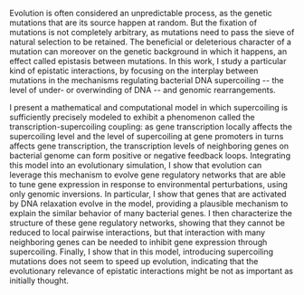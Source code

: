Evolution is often considered an unpredictable process, as the genetic mutations that are its source happen at random.
But the fixation of mutations is not completely arbitrary, as mutations need to pass the sieve of natural selection to be retained.
The beneficial or deleterious character of a mutation can moreover on the genetic background in which it happens, an effect called epistasis between mutations.
In this work, I study a particular kind of epistatic interactions, by focusing on the interplay between mutations in the mechanisms regulating bacterial DNA supercoiling -- the level of under- or overwinding of DNA -- and genomic rearrangements.

I present a mathematical and computational model in which supercoiling is sufficiently precisely modeled to exhibit a phenomenon called the transcription-supercoiling coupling: as gene transcription locally affects the supercoiling level and the level of supercoiling at gene promoters in turns affects gene transcription, the transcription levels of neighboring genes on bacterial genome can form positive or negative feedback loops.
Integrating this model into an evolutionary simulation, I show that evolution can leverage this mechanism to evolve gene regulatory networks that are able to tune gene expression in response to environmental perturbations, using only genomic inversions.
In particular, I show that genes that are activated by DNA relaxation evolve in the model, providing a plausible mechanism to explain the similar behavior of many bacterial genes.
I then characterize the structure of these gene regulatory networks, showing that they cannot be reduced to local pairwise interactions, but that interaction with many neighboring genes can be needed to inhibit gene expression through supercoiling.
Finally, I show that in this model, introducing supercoiling mutations does not seem to speed up evolution, indicating that the evolutionary relevance of epistatic interactions might be not as important as initially thought.
